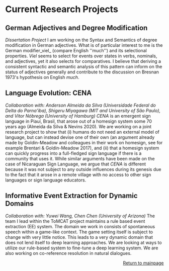 

# Current Research Projects


## German Adjectives and Degree Modification
_Dissertation Project_
I am working on the Syntax and Semantics of degree modification in German adjectives. What is of particular interest to me is the German modifier_viel_ (compare English ''much'') and its selectional properties. _Viel_ seems to select for events over states in verbs, nominals, and adjectives, yet it also selects for comparatives. I believe that deriving a consistent syntactic and semantic analysis of this pattern can inform on the status of adjectives generally and contribute to the discussion on Bresnan 1973's hypothesis on English _much_.

## Language Evolution: CENA
_Collaboration with: Anderson Almeida da Silva (Universidade Federal do Delta do Parna\'iba), Shigeru Miyagawa (MIT and University of São Paulo), and Vitor Nóbrega (University of Hamburg)_
_CENA_ is an emergent sign language in Piauí, Brasil, that arose out of a homesign system some 70 years ago (Almeida da Silva & Nevins 2020). We are working on a joint research project to show that (i) humans do not need an external model of language, but can instead devise one of their own (an argument already made by Goldin-Meadow and colleagues in their work on homesign, see for example Brentari \& Goldin-Meadow 2017), and (ii) that a homesign system can quickly progress into a full-fledged sign language if there is a community that uses it. While similar arguments have been made on the case of Nicaraguan Sign Language, we argue that _CENA_ is different because it was not subject to any outside influences during its genesis due to the fact that it arose in a remote village with no access to other sign languages or sign language educators.


## Informative Event Extraction for Dynamic Domains
_Collaboration with: Yuwei Wang, Chen Chen (University of Arizona)_
The team I lead within the ToMCAT project maintains a rule based event extraction (EE) system. The domain we work in consists of spontaneous speech within a game-like context. The game setting itself is subject to change with very little notice. This leads to a very dynamic domain that does not lend itself to deep learning approaches. We are looking at ways to utilize our rule-based system to fine-tune a deep learning system. We are also working on co-reference resolution in natural dialogues.


<p style="text-align: right;"> <a href="https://remo-help.github.io/">Return to mainpage</a> </p>

